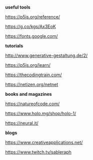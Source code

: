 **useful tools**

https://p5js.org/reference/

https://g.co/kgs/Ax3EoK

https://fonts.google.com/


**tutorials**

http://www.generative-gestaltung.de/2/

https://p5js.org/learn/

https://thecodingtrain.com/

https://netizen.org/netnet

**books and magazines**

https://natureofcode.com/

https://www.holo.mg/shop/holo-1/

https://neural.it/

**blogs**

https://www.creativeapplications.net/

https://www.twitch.tv/sableraph
